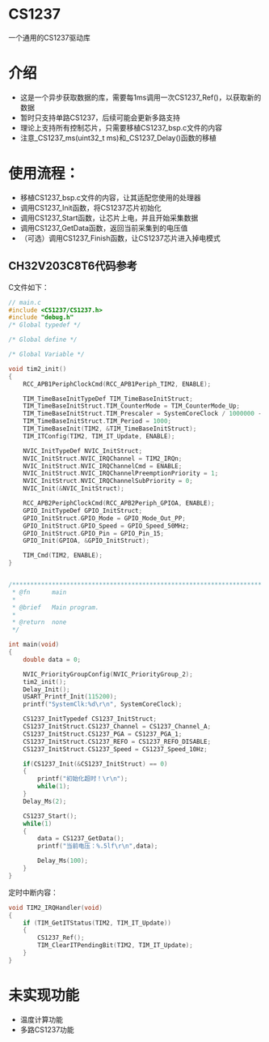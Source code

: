 # CS1237
一个通用的CS1237驱动库

# 介绍
- 这是一个异步获取数据的库，需要每1ms调用一次CS1237_Ref()，以获取新的数据
- 暂时只支持单路CS1237，后续可能会更新多路支持
- 理论上支持所有控制芯片，只需要移植CS1237_bsp.c文件的内容
- 注意_CS1237_ms(uint32_t ms)和_CS1237_Delay()函数的移植

# 使用流程：
- 移植CS1237_bsp.c文件的内容，让其适配您使用的处理器
- 调用CS1237_Init函数，将CS1237芯片初始化
- 调用CS1237_Start函数，让芯片上电，并且开始采集数据
- 调用CS1237_GetData函数，返回当前采集到的电压值
- （可选）调用CS1237_Finish函数，让CS1237芯片进入掉电模式

## CH32V203C8T6代码参考

C文件如下：
``` c
// main.c
#include <CS1237/CS1237.h>
#include "debug.h"
/* Global typedef */

/* Global define */

/* Global Variable */

void tim2_init()
{
    RCC_APB1PeriphClockCmd(RCC_APB1Periph_TIM2, ENABLE);

    TIM_TimeBaseInitTypeDef TIM_TimeBaseInitStruct;
    TIM_TimeBaseInitStruct.TIM_CounterMode = TIM_CounterMode_Up;
    TIM_TimeBaseInitStruct.TIM_Prescaler = SystemCoreClock / 1000000 - 1;
    TIM_TimeBaseInitStruct.TIM_Period = 1000;
    TIM_TimeBaseInit(TIM2, &TIM_TimeBaseInitStruct);
    TIM_ITConfig(TIM2, TIM_IT_Update, ENABLE);

    NVIC_InitTypeDef NVIC_InitStruct;
    NVIC_InitStruct.NVIC_IRQChannel = TIM2_IRQn;
    NVIC_InitStruct.NVIC_IRQChannelCmd = ENABLE;
    NVIC_InitStruct.NVIC_IRQChannelPreemptionPriority = 1;
    NVIC_InitStruct.NVIC_IRQChannelSubPriority = 0;
    NVIC_Init(&NVIC_InitStruct);

    RCC_APB2PeriphClockCmd(RCC_APB2Periph_GPIOA, ENABLE);
    GPIO_InitTypeDef GPIO_InitStruct;
    GPIO_InitStruct.GPIO_Mode = GPIO_Mode_Out_PP;
    GPIO_InitStruct.GPIO_Speed = GPIO_Speed_50MHz;
    GPIO_InitStruct.GPIO_Pin = GPIO_Pin_15;
    GPIO_Init(GPIOA, &GPIO_InitStruct);

    TIM_Cmd(TIM2, ENABLE);
}


/*********************************************************************
 * @fn      main
 *
 * @brief   Main program.
 *
 * @return  none
 */

int main(void)
{
    double data = 0;

    NVIC_PriorityGroupConfig(NVIC_PriorityGroup_2);
    tim2_init();
    Delay_Init();
    USART_Printf_Init(115200);
    printf("SystemClk:%d\r\n", SystemCoreClock);

    CS1237_InitTypedef CS1237_InitStruct;
    CS1237_InitStruct.CS1237_Channel = CS1237_Channel_A;
    CS1237_InitStruct.CS1237_PGA = CS1237_PGA_1;
    CS1237_InitStruct.CS1237_REFO = CS1237_REFO_DISABLE;
    CS1237_InitStruct.CS1237_Speed = CS1237_Speed_10Hz;

    if(CS1237_Init(&CS1237_InitStruct) == 0)
    {
        printf("初始化超时！\r\n");
        while(1);
    }
    Delay_Ms(2);

    CS1237_Start();
    while(1)
    {
        data = CS1237_GetData();
        printf("当前电压：%.5lf\r\n",data);

        Delay_Ms(100);
    }
}
```

定时中断内容：
``` c
void TIM2_IRQHandler(void)
{
    if (TIM_GetITStatus(TIM2, TIM_IT_Update))
    {
        CS1237_Ref();
        TIM_ClearITPendingBit(TIM2, TIM_IT_Update);
    }
}
```

# 未实现功能
- 温度计算功能
- 多路CS1237功能

